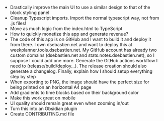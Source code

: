 - Drastically improve the main UI to use a similar design to that of the block styling panel
- Cleanup Typescript imports. Import the normal typescript way, not from .js files!
- Move as much logic from the index.html to TypeScript
- How to quickly monetize this app and generate revenue?
- The code of this app is on GitHub and I want to build it and deploy it from there. I own dsebastien.net and want to deploy this at weekplanner.tools.dsebastien.net. My GitHub account has already two custom domains (dsebastien.net and stats.notes.dsebastien.net), so I suppose I could add one more. Generate the GitHub actions workflow I need to (release/build/deploy...). The release creation should also generate a changelog. Finally, explain how I should setup everything step by step
- When exporting to PNG, the image should have the perfect size for being printed on an horizontal A4 page
- Add gradients to time blocks based on their background color
- Make this work great on mobile
- UI quality should remain great even when zooming in/out
- Turn this into an Obsidian plugin
- Create CONTRIBUTING.md file